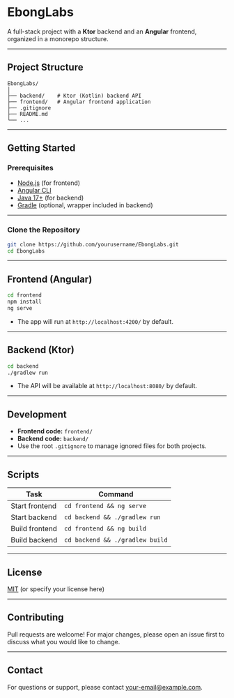 # EbongLabs

A full-stack project with a **Ktor** backend and an **Angular** frontend, organized in a monorepo structure.

---

## Project Structure

```
EbongLabs/
│
├── backend/    # Ktor (Kotlin) backend API
├── frontend/   # Angular frontend application
├── .gitignore
├── README.md
└── ...
```

---

## Getting Started

### Prerequisites

- [Node.js](https://nodejs.org/) (for frontend)
- [Angular CLI](https://angular.io/cli)
- [Java 17+](https://adoptopenjdk.net/) (for backend)
- [Gradle](https://gradle.org/) (optional, wrapper included in backend)

---

### Clone the Repository

```bash
git clone https://github.com/yourusername/EbongLabs.git
cd EbongLabs
```

---

## Frontend (Angular)

```bash
cd frontend
npm install
ng serve
```

- The app will run at `http://localhost:4200/` by default.

---

## Backend (Ktor)

```bash
cd backend
./gradlew run
```

- The API will be available at `http://localhost:8080/` by default.

---

## Development

- **Frontend code:** `frontend/`
- **Backend code:** `backend/`
- Use the root `.gitignore` to manage ignored files for both projects.

---

## Scripts

| Task                | Command                        |
|---------------------|-------------------------------|
| Start frontend      | `cd frontend && ng serve`      |
| Start backend       | `cd backend && ./gradlew run`  |
| Build frontend      | `cd frontend && ng build`      |
| Build backend       | `cd backend && ./gradlew build`|

---

## License

[MIT](LICENSE) (or specify your license here)

---

## Contributing

Pull requests are welcome! For major changes, please open an issue first to discuss what you would like to change.

---

## Contact

For questions or support, please contact [your-email@example.com](mailto:your-email@example.com).